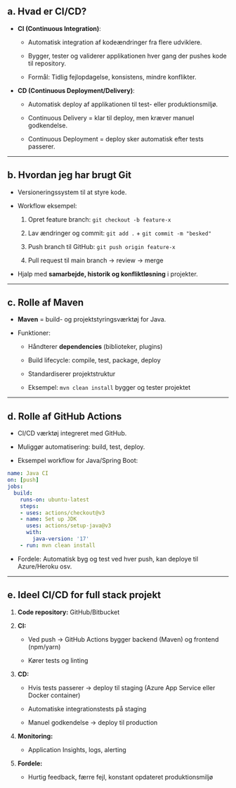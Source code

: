 ## a. Hvad er CI/CD?

- **CI (Continuous Integration)**:
    
    - Automatisk integration af kodeændringer fra flere udviklere.
        
    - Bygger, tester og validerer applikationen hver gang der pushes kode til repository.
        
    - Formål: Tidlig fejlopdagelse, konsistens, mindre konflikter.
        
- **CD (Continuous Deployment/Delivery)**:
    
    - Automatisk deploy af applikationen til test- eller produktionsmiljø.
        
    - Continuous Delivery = klar til deploy, men kræver manuel godkendelse.
        
    - Continuous Deployment = deploy sker automatisk efter tests passerer.
        

---

## b. Hvordan jeg har brugt Git

- Versioneringssystem til at styre kode.
    
- Workflow eksempel:
    
    1. Opret feature branch: `git checkout -b feature-x`
        
    2. Lav ændringer og commit: `git add .` + `git commit -m "besked"`
        
    3. Push branch til GitHub: `git push origin feature-x`
        
    4. Pull request til main branch → review → merge
        
- Hjalp med **samarbejde, historik og konfliktløsning** i projekter.
    

---

## c. Rolle af Maven

- **Maven** = build- og projektstyringsværktøj for Java.
    
- Funktioner:
    
    - Håndterer **dependencies** (biblioteker, plugins)
        
    - Build lifecycle: compile, test, package, deploy
        
    - Standardiserer projektstruktur
        
    - Eksempel: `mvn clean install` bygger og tester projektet
        

---

## d. Rolle af GitHub Actions

- CI/CD værktøj integreret med GitHub.
    
- Muliggør automatisering: build, test, deploy.
    
- Eksempel workflow for Java/Spring Boot:
    

```yaml
name: Java CI
on: [push]
jobs:
  build:
    runs-on: ubuntu-latest
    steps:
    - uses: actions/checkout@v3
    - name: Set up JDK
      uses: actions/setup-java@v3
      with:
        java-version: '17'
    - run: mvn clean install
```

- Fordele: Automatisk byg og test ved hver push, kan deploye til Azure/Heroku osv.
    

---

## e. Ideel CI/CD for full stack projekt

1. **Code repository:** GitHub/Bitbucket
    
2. **CI:**
    
    - Ved push → GitHub Actions bygger backend (Maven) og frontend (npm/yarn)
        
    - Kører tests og linting
        
3. **CD:**
    
    - Hvis tests passerer → deploy til staging (Azure App Service eller Docker container)
        
    - Automatiske integrationstests på staging
        
    - Manuel godkendelse → deploy til production
        
4. **Monitoring:**
    
    - Application Insights, logs, alerting
        
5. **Fordele:**
    
    - Hurtig feedback, færre fejl, konstant opdateret produktionsmiljø
